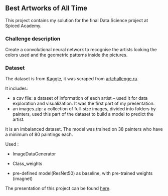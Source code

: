 ## Best Artworks of All Time

This project contains my solution for the final Data Science project at Spiced Academy.

### Challenge description 

Create a convolutional neural network to recognise the artists looking the colors used and the geometric patterns inside the pictures.

### Dataset

The dataset is from [Kaggle](https://www.kaggle.com/), it was scraped from [artchallenge.ru](http://artchallenge.ru/).

It includes:

* a csv file: a dataset of information of each artist – used it for data exploration and visualization. It was the first part of my presentation. 
* an images.zip: a collection of full-size images, divided into folders by painters, used this part of the dataset to build a model to predict the artist. 

It is an imbalanced dataset. The model was trained on 38 painters who have a minimum of 80 paintings each.

Used :

* ImageDataGenerator

* Class_weights

* pre-defined model(ResNet50) as baseline, with pre-trained weights (imagnet)


The presentation of this project can be found [here](https://www.canva.com/design/DAEKTC7sq38/97e2RTc1GITfp5RDV7I_ag/view?utm_content=DAEKTC7sq38&utm_campaign=designshare&utm_medium=link&utm_source=publishpresent).
